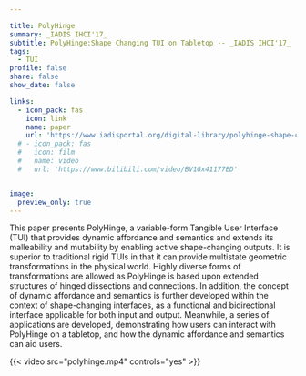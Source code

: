 ```yaml
---

title: PolyHinge
summary: _IADIS IHCI'17_
subtitle: PolyHinge:Shape Changing TUI on Tabletop -- _IADIS IHCI'17_
tags:
  - TUI
profile: false
share: false
show_date: false

links:
  - icon_pack: fas
    icon: link
    name: paper
    url: 'https://www.iadisportal.org/digital-library/polyhinge-shape-changing-tui-on-tabletop'
  # - icon_pack: fas
  #   icon: film
  #   name: video
  #   url: 'https://www.bilibili.com/video/BV1Gx41177ED'


image: 
  preview_only: true
---
```

This paper presents PolyHinge, a variable-form Tangible User Interface (TUI) that provides dynamic affordance and semantics and extends its malleability and mutability by enabling active shape-changing outputs. It is superior to traditional rigid TUIs in that it can provide multistate geometric transformations in the physical world. Highly diverse forms of transformations are allowed as PolyHinge is based upon extended structures of hinged dissections and connections. In addition, the concept of dynamic affordance and semantics is further developed within the context of shape-changing interfaces, as a functional and bidirectional interface applicable for both input and output. Meanwhile, a series of applications are developed, demonstrating how users can interact with PolyHinge on a tabletop, and how the dynamic affordance and semantics can aid users.

{{< video src="polyhinge.mp4" controls="yes" >}}